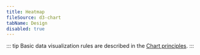 ```yaml
---
title: Heatmap
fileSource: d3-chart
tabName: Design
disabled: true
---
```


::: tip
Basic data visualization rules are described in the [Chart principles](/data-display/d3-chart/d3-chart).
:::
